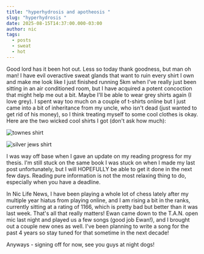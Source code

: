 ```yaml
---
title: "hyperhydrosis and apotheosis "
slug: "hyperhydrosis "
date: 2025-08-15T14:37:00.000-03:00
author: nic
tags:
  - posts
  - sweat
  - hot
---
```

Good lord has it been hot out. Less so today thank goodness, but man oh man! I have evil overactive sweat glands that want to ruin every shirt I own and make me look like I just finished running 5km when I've really just been sitting in an air conditioned room, but I have acquired a potent  concoction that might help me out a bit. Maybe I'll be able to wear grey shirts again (I love grey).  I spent way too much on a couple of t-shirts online but I just came into a bit of inheritance from my uncle, who isn't dead (just wanted to get rid of his money), so I think treating myself to some cool clothes is okay.  Here are the two wicked cool shirts I got (don't ask how much):

![townes shirt](https://i.etsystatic.com/5428285/r/il/0621aa/7062739363/il_1588xN.7062739363_7kws.jpg "townes shirt")

![silver jews shirt](https://i.etsystatic.com/30550332/r/il/2c92e0/5145088723/il_1588xN.5145088723_8o2h.jpg "silver jews shirt")

I was way off base when I gave an update on my reading progress for my thesis. I'm still stuck on the same book I was stuck on when I made my last post unfortunately, but I will HOPEFULLY be able to get it done in the next few days. Reading pure information is not the most relaxing thing to do, especially when you have a deadline. 

In Nic Life News, I have been playing a whole lot of chess lately after my multiple year hiatus from playing online, and I am rising a bit in the ranks, currently sitting at a rating of 1166, which is pretty bad but better than it was last week. That's all that really matters! Ewan came down to the T.A.N. open mic last night and played us a few songs (good job Ewan!), and I brought out a couple new ones as well. I've been planning to write a song for the past 4 years so stay tuned for that sometime in the next decade! 

Anyways - signing off for now, see you guys at night dogs!
